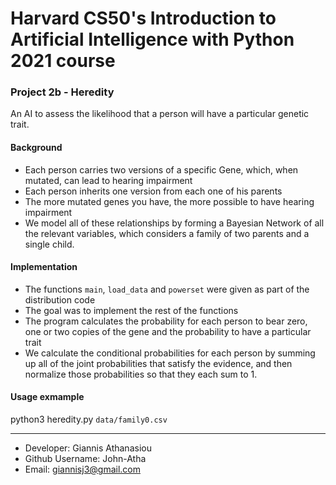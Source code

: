 # Harvard CS50's Introduction to Artificial Intelligence with Python 2021 course

### Project 2b - Heredity
An AI to assess the likelihood that a person will have a particular genetic trait.

#### Background
* Each person carries two versions of a specific Gene, which, when mutated, can lead to hearing impairment
* Each person inherits one version from each one of his parents
* The more mutated genes you have, the more possible to have hearing impairment
* We model all of these relationships by forming a Bayesian Network of all the relevant variables, which considers a family of two parents and a single child.

#### Implementation
* The functions `main`, `load_data` and `powerset` were given as part of the distribution code
* The goal was to implement the rest of the functions
* The program calculates the probability for each person to bear zero, one or two copies of the gene and the probability to have a particular trait
* We calculate the conditional probabilities for each person by summing up all of the joint probabilities that satisfy the evidence, and then normalize those probabilities so that they each sum to 1.

#### Usage exmample
python3 heredity.py `data/family0.csv`
- - -

* Developer: Giannis Athanasiou
* Github Username: John-Atha
* Email: giannisj3@gmail.com